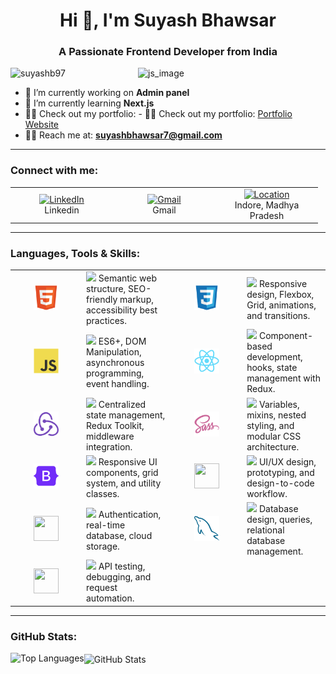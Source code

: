 <h1 align="center">Hi 👋, I'm Suyash Bhawsar</h1>
<h3 align="center">A Passionate Frontend Developer from India</h3>

<img align="right" alt="js_image" width="300" src="https://user-images.githubusercontent.com/74038190/219923809-b86dc415-a0c2-4a38-bc88-ad6cf06395a8.gif" /> 

<p align="left"> <img src="https://komarev.com/ghpvc/?username=suyashb97&label=Profile%20views&color=0e75b6&style=flat" alt="suyashb97" /> </p>

- 🔭 I’m currently working on **Admin panel**
- 🌱 I’m currently learning **Next.js**
- 👨‍💻 Check out my portfolio: - 👨‍💻 Check out my portfolio: <a href="https://suyash-bhawsar-portfolio.netlify.app/" target="_blank" rel="noopener noreferrer">Portfolio Website</a>
- 👯️‍♂️ Reach me at: **suyashbhawsar7@gmail.com**

---

<h3 align="left">Connect with me:</h3>
<table>
 <tr>
    <td align="center" width="150">
      <a href="&#104;&#116;&#116;&#112;&#115;&#58;&#47;&#47;&#119;&#119;&#119;&#46;&#108;&#105;&#110;&#107;&#101;&#100;&#105;&#110;&#46;&#99;&#111;&#109;&#47;&#105;&#110;&#47;&#115;&#117;&#121;&#97;&#115;&#104;&#45;&#98;&#104;&#97;&#119;&#115;&#97;&#114;&#45;&#55;&#52;&#98;&#50;&#53;&#55;&#50;&#48;&#48;" target="_blank">
        <img src="https://cdn.jsdelivr.net/gh/devicons/devicon/icons/linkedin/linkedin-original.svg" alt="LinkedIn" height="30" width="40" />
      </a><br/>
      Linkedin
    </td>
    <td align="center" width="150">
      <a href="mailto:suyashbhawsar7@gmail.com" target="_blank">
        <img src="https://upload.wikimedia.org/wikipedia/commons/7/7e/Gmail_icon_%282020%29.svg" alt="Gmail" height="30" width="40" />
      </a><br />
      Gmail
    </td>
    <td align="center" width="150">
      <a href="#" target="_blank">
        <img src="https://upload.wikimedia.org/wikipedia/commons/8/88/Map_marker.svg" alt="Location" height="30" width="40" />
      </a><br />
      Indore, Madhya Pradesh
    </td>
  </tr>

</table>



---

<h3>Languages, Tools & Skills:</h3>

<table width="100%" border="0" cellspacing="0" cellpadding="5">
  <tr>
    <td align="center" width="100"><a href="https://developer.mozilla.org/en-US/docs/Web/HTML"><img src="https://raw.githubusercontent.com/devicons/devicon/master/icons/html5/html5-original.svg" width="40" height="40"></a></td>
    <td><img src="https://img.shields.io/badge/HTML5-E34F26?style=flat&logo=html5&logoColor=white" /> Semantic web structure, SEO-friendly markup, accessibility best practices.</td>
    <td align="center" width="100"><a href="https://developer.mozilla.org/en-US/docs/Web/CSS"><img src="https://raw.githubusercontent.com/devicons/devicon/master/icons/css3/css3-original.svg" width="40" height="40"></a></td>
    <td><img src="https://img.shields.io/badge/CSS3-1572B6?style=flat&logo=css3&logoColor=white" /> Responsive design, Flexbox, Grid, animations, and transitions.</td>
  </tr>
  <tr>
    <td align="center" width="100"><a href="https://developer.mozilla.org/en-US/docs/Web/JavaScript"><img src="https://raw.githubusercontent.com/devicons/devicon/master/icons/javascript/javascript-original.svg" width="40" height="40"></a></td>
    <td><img src="https://img.shields.io/badge/JavaScript-F7DF1E?style=flat&logo=javascript&logoColor=black" /> ES6+, DOM Manipulation, asynchronous programming, event handling.</td>
    <td align="center" width="100"><a href="https://react.dev/"><img src="https://raw.githubusercontent.com/devicons/devicon/master/icons/react/react-original.svg" width="40" height="40"></a></td>
    <td><img src="https://img.shields.io/badge/React-61DAFB?style=flat&logo=react&logoColor=black" /> Component-based development, hooks, state management with Redux.</td>
  </tr>
  <tr>
    <td align="center" width="100"><a href="https://redux.js.org/"><img src="https://raw.githubusercontent.com/devicons/devicon/master/icons/redux/redux-original.svg" width="40" height="40"></a></td>
    <td><img src="https://img.shields.io/badge/Redux-764ABC?style=flat&logo=redux&logoColor=white" /> Centralized state management, Redux Toolkit, middleware integration.</td>
    <td align="center" width="100"><a href="https://sass-lang.com/"><img src="https://raw.githubusercontent.com/devicons/devicon/master/icons/sass/sass-original.svg" width="40" height="40"></a></td>
    <td><img src="https://img.shields.io/badge/SASS-CC6699?style=flat&logo=sass&logoColor=white" /> Variables, mixins, nested styling, and modular CSS architecture.</td>
  </tr>
  <tr>
    <td align="center" width="100"><a href="https://getbootstrap.com/"><img src="https://raw.githubusercontent.com/devicons/devicon/master/icons/bootstrap/bootstrap-plain.svg" width="40" height="40"></a></td>
    <td><img src="https://img.shields.io/badge/Bootstrap-7952B3?style=flat&logo=bootstrap&logoColor=white" /> Responsive UI components, grid system, and utility classes.</td>
    <td align="center" width="100"><a href="https://www.figma.com/"><img src="https://www.vectorlogo.zone/logos/figma/figma-icon.svg" width="40" height="40"></a></td>
    <td><img src="https://img.shields.io/badge/Figma-F24E1E?style=flat&logo=figma&logoColor=white" /> UI/UX design, prototyping, and design-to-code workflow.</td>
  </tr>
  <tr>
    <td align="center" width="100"><a href="https://firebase.google.com/"><img src="https://www.vectorlogo.zone/logos/firebase/firebase-icon.svg" width="40" height="40"></a></td>
    <td><img src="https://img.shields.io/badge/Firebase-FFCA28?style=flat&logo=firebase&logoColor=black" /> Authentication, real-time database, cloud storage.</td>
    <td align="center" width="100"><a href="https://www.mysql.com/"><img src="https://raw.githubusercontent.com/devicons/devicon/master/icons/mysql/mysql-original.svg" width="40" height="40"></a></td>
    <td><img src="https://img.shields.io/badge/MySQL-4479A1?style=flat&logo=mysql&logoColor=white" /> Database design, queries, relational database management.</td>
  </tr>
  <tr>
    <td align="center" width="100"><a href="https://www.postman.com/"><img src="https://www.vectorlogo.zone/logos/getpostman/getpostman-icon.svg" width="40" height="40"></a></td>
    <td><img src="https://img.shields.io/badge/Postman-FF6C37?style=flat&logo=postman&logoColor=white" /> API testing, debugging, and request automation.</td>
  </tr>
</table>


---

<h3 align="left">GitHub Stats:</h3>
<p>
  <img align="left" src="https://github-readme-stats.vercel.app/api/top-langs/?username=suyashb97&show_icons=true&locale=en&layout=compact&langs_count=6&hide=css,scss&theme=tokyonight" alt="Top Languages" />
</p>

<p>
  <img align="center" src="https://github-readme-stats.vercel.app/api?username=suyashb97&show_icons=true&locale=en&theme=tokyonight" alt="GitHub Stats" />
</p>

